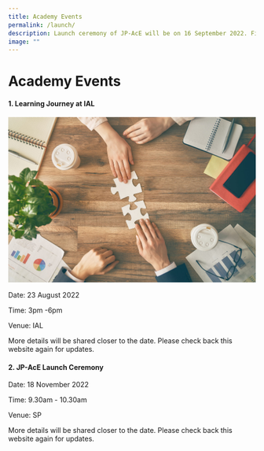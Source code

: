 ```yaml
---
title: Academy Events
permalink: /launch/
description: Launch ceremony of JP-AcE will be on 16 September 2022. Find out more!
image: ""
---
```

# Academy Events


#### 1. Learning Journey at IAL

![](/images/94213049_ML.jpg)

Date: 23 August 2022

Time: 3pm -6pm

Venue: IAL

More details will be shared closer to the date. Please check back this website again for updates.

      

#### 2. JP-AcE Launch Ceremony 

Date: 18 November 2022

Time: 9.30am - 10.30am

Venue: SP

More details will be shared closer to the date. Please check back this website again for updates.